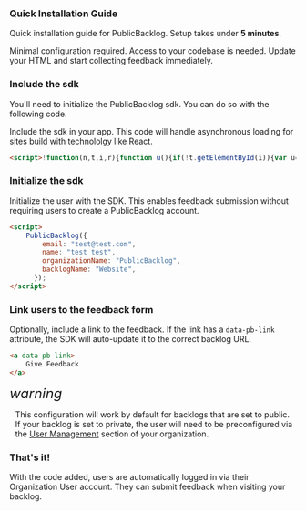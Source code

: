 ### Quick Installation Guide

Quick installation guide for PublicBacklog. Setup takes under **5 minutes**.

Minimal configuration required. Access to your codebase is needed. Update your HTML and start collecting feedback immediately.

### Include the sdk
You'll need to initialize the PublicBacklog sdk. You can do so with the following code. 

Include the sdk in your app. This code will handle asynchronous loading for sites build with technololgy like React.
```html
<script>!function(n,t,i,r){function u(){if(!t.getElementById(i)){var u=t.getElementsByTagName(r)[0],n=t.createElement(r);n.type="text/javascript";n.async=!0;n.src="https://api.publicbacklog.com/files/sdk.js";u.parentNode.insertBefore(n,u)}}if("function"!=typeof n.PublicBacklog){var f=function(){f.q.push(arguments)};f.q=[];n.PublicBacklog=f;"complete"===t.readyState?u():n.attachEvent?n.attachEvent("onload",u):n.addEventListener("load",u,!1)}}(window,document,"publicbacklog-sdk","script")</script>
```
### Initialize the sdk
Initialize the user with the SDK. This enables feedback submission without requiring users to create a PublicBacklog account.
```html
<script>
    PublicBacklog({
        email: "test@test.com",
        name: "test test",
        organizationName: "PublicBacklog",
        backlogName: "Website",
      });
</script>
```
### Link users to the feedback form
Optionally, include a link to the feedback. If the link has a `data-pb-link` attribute, the SDK will auto-update it to the correct backlog URL.

```html
<a data-pb-link>
    Give Feedback
</a>
```

<div class="pb-warning">
    <i class="material-icons" style="font-size: 24px;">warning</i>
    <p style="margin-left: 10px;">
        This configuration will work by default for backlogs that are set to public. If your backlog is set to private, the user will need to be preconfigured via the <a href="/organization-users/?id=publicbacklog-organization-users">User Management</a> section of your organization.
   </p> 
</div>

### That's it!

With the code added, users are automatically logged in via their Organization User account. They can submit feedback when visiting your backlog.